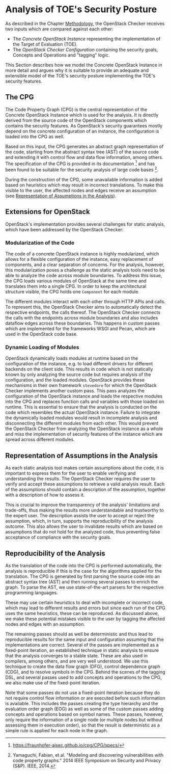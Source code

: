 # Analysis of TOE's Security Posture

As described in the Chapter [Methodology](./methodology.md), the OpenStack Checker receives two inputs which are compared against each other:

* The *Concrete OpenStack Instance* representing the implementation of the Target of Evaluation (TOE).
* The *OpenStack Checker Configuration* containing the security goals, Concepts and Operations and "tagging" logic.

This Section describes how we model the Concrete OpenStack Instance in more detail and argues why it is suitable to provide an adequate and extensible model of the TOE's security posture implementing the TOE's security features.

## The CPG

The Code Property Graph (CPG) is the central representation of the Concrete OpenStack Instance which is used for the analysis.
It is directly derived from the source code of the OpenStack components which contains the security features.
As OpenStack's security guarantees mostly depend on the concrete configuration of an instance, the configuration is loaded into the CPG as well.

Based on this input, the CPG generates an abstract graph representation of the code, starting from the abstract syntax tree (AST) of the source code and extending it with control flow and data flow information, among others.
The specification of the CPG is provided in its documentation [^1] and has been found to be suitable for the security analysis of large code bases [^2]. 

During the construction of the CPG, some unavailable information is added based on heuristics which may result in incorrect translations.
To make this visible to the user, the affected nodes and edges receive an assumption (see [Representation of Assumptions in the Analysis](toe.md#representation-of-assumptions-in-the-analysis)).

## Extensions for OpenStack

OpenStack's implementation provides several challenges for static analysis, which have been addressed by the OpenStack Checker:

### Modularization of the Code

The code of a concrete OpenStack instance is highly modularized, which allows for a flexible configuration of the instance, easy replacement of components, and a clear separation of concerns.
For the analysis, however, this modularization poses a challenge as the static analysis tools need to be able to analyze the code across module boundaries.
To address this issue, the CPG loads various modules of OpenStack at the same time and translates them into a single CPG.
In order to keep the architectural structure visible, the CPG holds one `Component` for each module.

The different modules interact with each other through HTTP APIs and calls.
To represent this, the OpenStack Checker aims to automatically detect the respective endpoints, the calls thereof.
The OpenStack Checker connects the calls with the endpoints across module boundaries and also includes dataflow edges across these boundaries.
This happens in custom passes which are implemented for the frameworks WSGI and Pecan, which are used in the OpenStack code base.

### Dynamic Loading of Modules

OpenStack dynamically loads modules at runtime based on the configuration of the instance, e.g. to load different drivers for different backends on the client side.
This results in code which is not statically known by only analyzing the source code but requires analysis of the configuration, and the loaded modules.
OpenStack provides these mechanisms in their own framework `stevedore` for which the OpenStack Checker implements another custom pass.
This pass analyzes the configuration of the OpenStack instance and loads the respective modules into the CPG and replaces function calls and variables with those loaded on runtime.
This is essential to ensure that the analysis is conducted on the code which resembles the actual OpenStack instance.
Failure to integrate the dynamically loaded modules would result in incomplete analysis and disconnecting the different modules from each other.
This would prevent the OpenStack Checker from analyzing the OpenStack instance as a whole and miss the implementation of security features of the instance which are spread across different modules.

## Representation of Assumptions in the Analysis

As each static analysis tool makes certain assumptions about the code, it is important to express them for the user to enable verifying and understanding the results.
The OpenStack Checker requires the user to verify and accept these assumptions to retrieve a valid analysis result.
Each of the assumptions should contain a description of the assumption, together with a description of how to assess it.

This is crucial to improve the transparency of the analysis' limitations and trade-offs, thus making the results more understandable and trustworthy to the expert user.
The description assists the user to accept or reject the assumption, which, in turn, supports the reproducibility of the analysis outcome.
This also allows the user to invalidate results which are based on assumptions that do not hold for the analyzed code, thus preventing false acceptance of compliance with the security goals.

## Reproducibility of the Analysis

As the translation of the code into the CPG is performed automatically, the analysis is reproducible if this is the case for the algorithms applied for the translation.
The CPG is generated by first parsing the source code into an abstract syntax tree (AST) and then running several passes to enrich the graph.
To parse the AST, we use state-of-the-art parsers for the respective programming languages.

These may use certain heuristics to deal with incomplete or incorrect code, which may lead to different results and errors but since each run of the CPG uses the same heuristics, these can be reproduced.
As discussed above, we make these potential mistakes visible to the user by tagging the affected nodes and edges with an assumption.

The remaining passes should as well be deterministic and thus lead to reproducible results for the same input and configuration assuming that the implementations are correct.
Several of the passes are implemented as a fixed-point iteration, an established technique in static analysis to ensure that the analysis converges to a stable state.
These are also used in compilers, among others, and are very well understood.
We use this technique to create the data flow graph (DFG), control dependence graph (CDG), and to resolve symbols in the CPG.
Behind the scenes of the tagging DSL, and several passes used to add concepts and operations to the CPG, we also make use of the fixed-point iteration.

Note that some passes do not use a fixed-point iteration because they do not require control flow information or are executed before such information is available.
This includes the passes creating the type hierarchy and the evaluation order graph (EOG) as well as some of the custom passes adding concepts and operations based on symbol names.
These passes, however, only require the information of a single node (or multiple nodes but without assessing them in execution order), so that the result is deterministic as a simple rule is applied for each node in the graph.


[^1]: https://fraunhofer-aisec.github.io/cpg/CPG/specs/
[^2]: Yamaguchi, Fabian, et al. "Modeling and discovering vulnerabilities with code property graphs." 2014 IEEE Symposium on Security and Privacy (S&P). IEEE, 2014.
